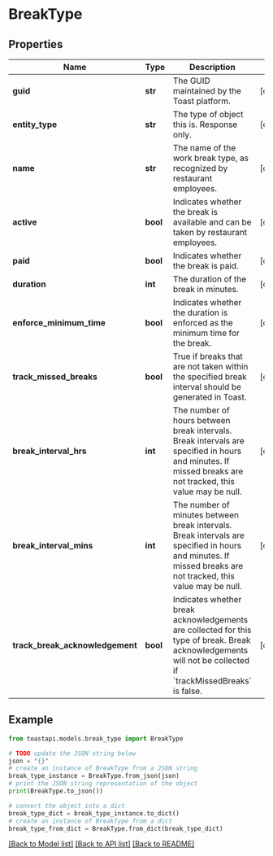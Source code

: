 # BreakType


## Properties

Name | Type | Description | Notes
------------ | ------------- | ------------- | -------------
**guid** | **str** | The GUID maintained by the Toast platform. | [optional] 
**entity_type** | **str** | The type of object this is. Response only. | [optional] 
**name** | **str** | The name of the work break type, as recognized by restaurant employees.  | [optional] 
**active** | **bool** | Indicates whether the break is available and can be taken by restaurant employees.  | [optional] 
**paid** | **bool** | Indicates whether the break is paid. | [optional] 
**duration** | **int** | The duration of the break in minutes. | [optional] 
**enforce_minimum_time** | **bool** | Indicates whether the duration is enforced as the minimum time for the break.  | [optional] 
**track_missed_breaks** | **bool** | True if breaks that are not taken within the specified break interval should be generated in Toast.  | [optional] 
**break_interval_hrs** | **int** | The number of hours between break intervals. Break intervals are specified in hours and minutes. If missed breaks are not tracked, this value may be null.  | [optional] 
**break_interval_mins** | **int** | The number of minutes between break intervals. Break intervals are specified in hours and minutes. If missed breaks are not tracked, this value may be null.  | [optional] 
**track_break_acknowledgement** | **bool** | Indicates whether break acknowledgements are collected for this type of break. Break acknowledgements will not be collected if &#x60;trackMissedBreaks&#x60; is false.  | [optional] 

## Example

```python
from toastapi.models.break_type import BreakType

# TODO update the JSON string below
json = "{}"
# create an instance of BreakType from a JSON string
break_type_instance = BreakType.from_json(json)
# print the JSON string representation of the object
print(BreakType.to_json())

# convert the object into a dict
break_type_dict = break_type_instance.to_dict()
# create an instance of BreakType from a dict
break_type_from_dict = BreakType.from_dict(break_type_dict)
```
[[Back to Model list]](../README.md#documentation-for-models) [[Back to API list]](../README.md#documentation-for-api-endpoints) [[Back to README]](../README.md)


